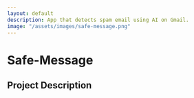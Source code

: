 ```yaml
---
layout: default
description: App that detects spam email using AI on Gmail.
image: "/assets/images/safe-message.png"
---
```


# Safe-Message

## Project Description
